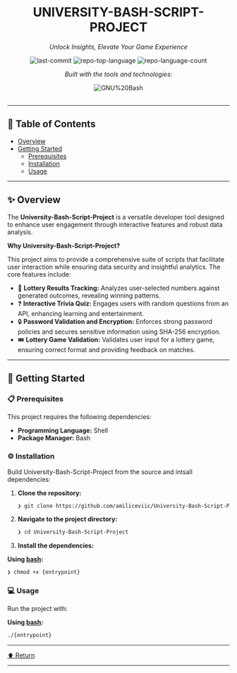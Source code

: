 <div id="top">

<!-- HEADER STYLE: CLASSIC -->
<div align="center">


# UNIVERSITY-BASH-SCRIPT-PROJECT

<em>Unlock Insights, Elevate Your Game Experience</em>

<!-- BADGES -->
<img src="https://img.shields.io/github/last-commit/amiliceviic/University-Bash-Script-Project?style=flat&logo=git&logoColor=white&color=0080ff" alt="last-commit">
<img src="https://img.shields.io/github/languages/top/amiliceviic/University-Bash-Script-Project?style=flat&color=0080ff" alt="repo-top-language">
<img src="https://img.shields.io/github/languages/count/amiliceviic/University-Bash-Script-Project?style=flat&color=0080ff" alt="repo-language-count">

<em>Built with the tools and technologies:</em>

<img src="https://img.shields.io/badge/GNU%20Bash-4EAA25.svg?style=flat&logo=GNU-Bash&logoColor=white" alt="GNU%20Bash">

</div>
<br>

---

## 📄 Table of Contents

- [Overview](#-overview)
- [Getting Started](#-getting-started)
    - [Prerequisites](#-prerequisites)
    - [Installation](#-installation)
    - [Usage](#-usage)

---

## ✨ Overview

The **University-Bash-Script-Project** is a versatile developer tool designed to enhance user engagement through interactive features and robust data analysis.

**Why University-Bash-Script-Project?**

This project aims to provide a comprehensive suite of scripts that facilitate user interaction while ensuring data security and insightful analytics. The core features include:

- 🎲 **Lottery Results Tracking:** Analyzes user-selected numbers against generated outcomes, revealing winning patterns.
- ❓ **Interactive Trivia Quiz:** Engages users with random questions from an API, enhancing learning and entertainment.
- 🔒 **Password Validation and Encryption:** Enforces strong password policies and secures sensitive information using SHA-256 encryption.
- 🎟️ **Lottery Game Validation:** Validates user input for a lottery game, ensuring correct format and providing feedback on matches.

---

## 🚀 Getting Started

### 📋 Prerequisites

This project requires the following dependencies:

- **Programming Language:** Shell
- **Package Manager:** Bash

### ⚙️ Installation

Build University-Bash-Script-Project from the source and intsall dependencies:

1. **Clone the repository:**

    ```sh
    ❯ git clone https://github.com/amiliceviic/University-Bash-Script-Project
    ```

2. **Navigate to the project directory:**

    ```sh
    ❯ cd University-Bash-Script-Project
    ```

3. **Install the dependencies:**

**Using [bash](https://www.gnu.org/software/bash/):**

```sh
❯ chmod +x {entrypoint}
```

### 💻 Usage

Run the project with:

**Using [bash](https://www.gnu.org/software/bash/):**

```sh
./{entrypoint}
```

---

<div align="left"><a href="#top">⬆ Return</a></div>

---
